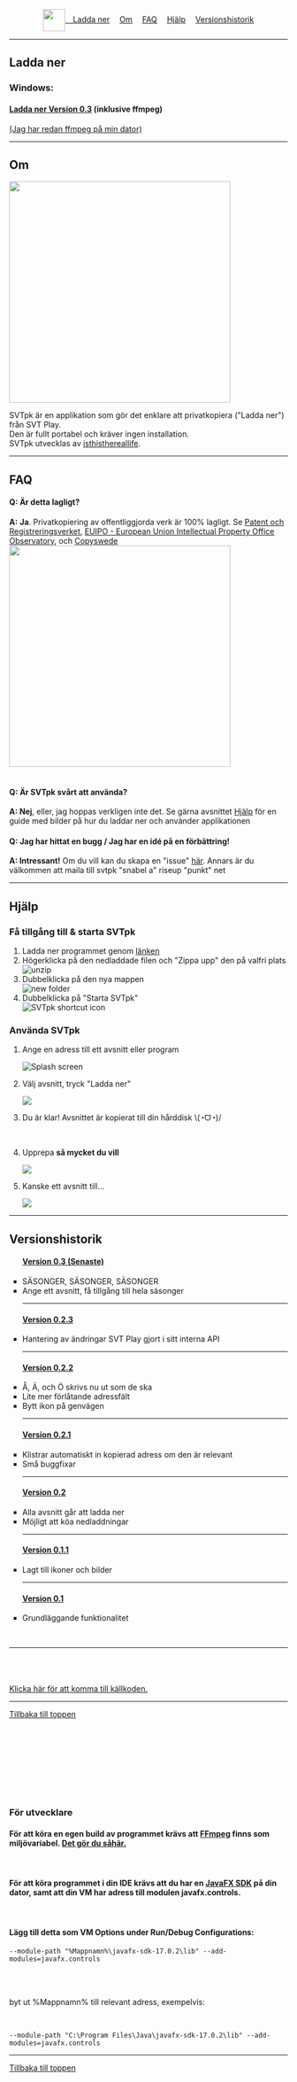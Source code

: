 <div align="center" >
<a href="#ladda-ner"><img align="center" src="https://github.com/isthisthereallife/svtpk/assets/56800749/22c67ce1-c68e-498c-a5ff-e339add87a3b" height="40px" />&emsp;<u>Ladda ner</u></a>
&emsp;<a href="#om"><u>Om</u></a>
&emsp;<a href="#faq"><u>FAQ</u></a>
&emsp;<a href="#hjalp"><u>Hjälp</u></a>
&emsp;<a href="#versionshistorik"><u>Versionshistorik</u></a></div>

<hr/>
<h2 id="ladda-ner">Ladda ner </h2>
<h3>Windows:</h3>
<h4><a href="https://mega.nz/file/5yoTFBAQ#xzUYIMvHRLomTie6kpWVcmzyn7VFKF8EZSAHEVsQ8xE"> Ladda ner Version 0.3</a> <span>(inklusive ffmpeg)</span></h4>
<p><a href="https://mega.nz/file/5yhWSAab#LVe9-ReYxVvQLid7cRl1FK8Ay1U0O-xzKYKQHWaUNGc">(Jag har redan ffmpeg på min dator)</a></p>

<hr/>



<h2 id="om">Om</h2>
<img width="400px" src="https://github.com/isthisthereallife/svtpk/assets/56800749/a5dba52d-adf9-4209-829b-d14e4962e17c"/>
<p>
SVTpk är en applikation som gör det enklare att privatkopiera ("Ladda ner") från SVT Play.
<br/>Den är fullt portabel och kräver ingen installation.
<br/>SVTpk utvecklas av <a href="https://isthisthereallife.github.io/pages/">isthisthereallife</a>.
</p>

<hr/>
<h2 id="faq">FAQ</h2>
<h4><b>Q:</b> Är detta lagligt?</h4>
<b>A:</b> <b>Ja</b>. Privatkopiering av offentliggjorda verk är 100% lagligt.
Se <a href="https://www.prv.se/sv/upphovsratt/streama-lagligt/faq-upphovsratt-och-streaming/">Patent och
Registreringsverket</a>, <a href="https://euipo.europa.eu/ohimportal/sv/web/observatory/faq-sv#7">EUIPO - European Union
Intellectual Property Office Observatory</a>,
och <a href="https://www.copyswede.se/wp-content/uploads/2018/06/Vad-%C3%A4r-privatkopiering-web2.pdf">Copyswede</a>
<br/>
<img width="400px" src="https://github.com/isthisthereallife/svtpk/assets/56800749/20f583df-d68b-4a75-9697-83f222fb683b" />
<br/>
<br/>
<h4><b>Q:</b> Är SVTpk svårt att använda?</h4>
<b>A: Nej</b>, eller, jag hoppas verkligen inte det. Se gärna avsnittet <a href="#hjalp"><u>Hjälp</u></a> för en guide
med bilder på hur du laddar ner och använder applikationen

<br/>

<h4><b>Q:</b> Jag har hittat en bugg / Jag har en idé på en förbättring!</h4>
<b>A: Intressant!</b> Om du vill kan du skapa en "issue" <a href="https://github.com/isthisthereallife/svtpk/issues"><u>
här</u></a>. Annars är du välkommen att maila till svtpk "snabel a" riseup "punkt" net

<hr/>


<h2 id="hjalp">Hjälp</h2>
<h3>Få tillgång till & starta SVTpk
</h3>
<ol>
    <li> Ladda ner programmet genom 
        <a href="#ladda-ner">
            <u>länken</u>
        </a>
    </li>
    <li>Högerklicka på den nedladdade filen och "Zippa upp" den på valfri plats
        <img alt="unzip" src="https://github.com/isthisthereallife/svtpk/assets/56800749/ff0a3cfd-46c9-45a0-95d4-aec17d5eb461" />
    </li>
    <li>
        <div>Dubbelklicka på den nya mappen</div>
        <img alt="new folder" src="https://github.com/isthisthereallife/svtpk/assets/56800749/a83f9c85-d83d-4c27-8506-e0f2aeede6ad" />
    </li>
    <li>
        <div>Dubbelklicka på "Starta SVTpk"</div>
        <img alt="SVTpk shortcut icon" src="https://github.com/isthisthereallife/svtpk/assets/56800749/3075317e-375b-4483-95e1-f6389482131d" />
    </li>
</ol>

<h3>Använda SVTpk</h3>
<ol>
    <li>
        <p>Ange en adress till ett avsnitt eller program</p>
        <img alt="Splash screen" src="https://github.com/isthisthereallife/svtpk/assets/56800749/deba2321-6017-465a-8516-73d9520fdd0e" />
    </li>
    <li>
        <p>Välj avsnitt, tryck "Ladda ner"</p>
        <img src="https://github.com/isthisthereallife/svtpk/assets/56800749/5ddc3f4f-161e-4a7b-a4fd-d81200402095" />
    </li>
    <li>
        <p>Du är klar! Avsnittet är kopierat till din hårddisk  \(◔ᗜ◔)/ </p>
        <br/>
    </li>
    <li><p>Upprepa <b>så mycket du vill</b></p>
        <img src="https://github.com/isthisthereallife/svtpk/assets/56800749/94e1aa3d-c833-4de0-b1ad-5168cad4257d" />
    </li>
    <li>
        <p>Kanske ett avsnitt till...</p>
        <img src="https://github.com/isthisthereallife/svtpk/assets/56800749/60524764-cc1b-4634-941e-70320e8d1d01" />
    </li>
</ol>

<hr/>

<h2 id="versionshistorik">Versionshistorik</h2>
<ul style="list-style-type:square">

<h4><a href="https://mega.nz/file/5yhWSAab#LVe9-ReYxVvQLid7cRl1FK8Ay1U0O-xzKYKQHWaUNGc">Version 0.3 (Senaste)</a></h4>
<li>SÄSONGER, SÄSONGER, SÄSONGER</li>
<li>Ange ett avsnitt, få tillgång till hela säsonger</li>
<hr/>
<h4><a href="https://mega.nz/file/ArASEDYQ#kafX6CIZNIprdjOTbk2EP4ZPcFSOBPKftJCoMVJqPSQ">Version 0.2.3</a></h4>
    <li>Hantering av ändringar SVT Play gjort i sitt interna API</li>
    <hr/><h4><a href="https://mega.nz/file/R3gRUawL#PqaYmtnvIzYuX-Rb7mMfBD69BlRuhkKSk5TueptwkqI">Version 0.2.2</a></h4>
    <li>Å, Ä, och Ö skrivs nu ut som de ska</li>
    <li>Lite mer förlåtande adressfält</li>
    <li>Bytt ikon på genvägen</li>
    <hr/><h4><a href="https://mega.nz/file/J7IS3DLK#gNFpIkJsAmeLYkv06PfIBBsXhpLAJBe_gtKfgWkJSKs">Version 0.2.1</a></h4>
    <li>Klistrar automatiskt in kopierad adress om den är relevant</li>
    <li>Små buggfixar</li>
    <hr/><h4><a href="https://mega.nz/file/kiwmRCwQ#56gIx8q8gr_oTTCFX3K_me3ApseWpFhR0RdAOvhAedg">Version 0.2</a></h4>
    <li>Alla avsnitt går att ladda ner</li>
    <li>Möjligt att köa nedladdningar</li>
    <hr/><h4><a href="https://mega.nz/file/h64yFLLY#AQNMfWHo9Sp9wTMAvbUa7OqNRPdyqU-9vK3D4uDYbVU">Version 0.1.1</a></h4>
    <li>Lagt till ikoner och bilder</li>
    <hr/><h4><a href="https://mega.nz/file/U7ABTIzZ#dtHnHtryLUInrxiRqcf0nT9QndljDshkQNde0o-A7pc">Version 0.1</a></h4>
    <li>Grundläggande funktionalitet</li>
</ul>
<br/>
<hr>
<br/>
<br/>
<br/>
<a href="https://github.com/isthisthereallife/svtpk">Klicka här för att komma till källkoden.</a> 
<hr>
<a href="#home">Tillbaka till toppen</a>
<br/>
<br/>
<br/>
<br/>
<br/>
<br/>
<br/>
<br/>
<br/>
<h3>För utvecklare</h3>
<h4>För att köra en egen build av programmet krävs att <a href="https://www.ffmpeg.org/download.html">FFmpeg</a> finns som miljövariabel. <a href="https://windowsloop.com/install-ffmpeg-windows-10/">Det gör du såhär.</a> </h4>
<br/>
<h4>För att köra programmet i din IDE krävs att du har en <a href="https://gluonhq.com/products/javafx/">JavaFX SDK</a> på din dator, samt att din VM har adress till modulen javafx.controls.</h4>
<br/>
<h4>Lägg till detta som VM Options under Run/Debug Configurations:</h4>

    --module-path "%Mappnamn%\javafx-sdk-17.0.2\lib" --add-modules=javafx.controls

<br/>
<br/>
<p>byt ut %Mappnamn% till relevant adress, exempelvis:</p>
<br/>

    --module-path "C:\Program Files\Java\javafx-sdk-17.0.2\lib" --add-modules=javafx.controls

<hr/>
<a href="#home">Tillbaka till toppen</a>
